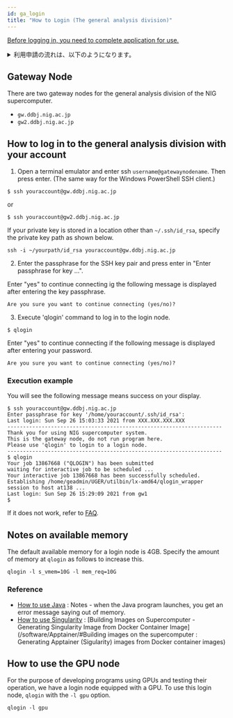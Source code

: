 ```yaml
---
id: ga_login
title: "How to Login (The general analysis division)"
---
```


[<u>Before logging in, you need to complete application for use.</u>](/application/registration)

<details>
<summary>
利用申請の流れは、以下のようになります。</summary>

<p>

[<u>手順の詳細は、ここをクリックして「利用申請・変更」をご参照ください。</u>](/application/registration)


**1. [SSH公開鍵・秘密鍵の生成](/application/ssh_keys#1-%E5%85%AC%E9%96%8B%E9%8D%B5%E7%A7%98%E5%AF%86%E9%8D%B5%E3%81%AE%E7%94%9F%E6%88%90)**

**2. [申請登録](/application/registration#%E5%88%A9%E7%94%A8%E7%94%B3%E8%AB%8B)**

以下の情報を登録します。
 - 申請者情報
 - 所属機関の住所
 - 1．で生成したSSH公開鍵
 - 責任者情報

**3. 利用申請完了**

利用申請が完了すると、[<u>誓約書への署名を依頼するメールが届きますので、署名します。</u>](/application/signing_PDF)


署名が受理されると、郵送によりアカウント登録証がお手元に届き、ログインできるようになります。

ログイン方法は以下をご参照ください。

- [遺伝研スパコンへのログイン方法](/general_analysis_division/ga_login#%E3%83%AD%E3%82%B0%E3%82%A4%E3%83%B3%E3%81%AE%E6%89%8B%E9%A0%86)
- [申請登録フォームのマイページへのログイン方法](/application/registration#%E7%94%B3%E8%AB%8B%E5%86%85%E5%AE%B9%E3%81%AE%E5%A4%89%E6%9B%B4)

</p>
</details>



## Gateway Node

There are two gateway nodes for the general analysis division of the NIG supercomputer.

- `gw.ddbj.nig.ac.jp`
- `gw2.ddbj.nig.ac.jp`



##  How to log in to the general analysis division with your account

1. Open a terminal emulator and enter ssh `username@gatewaynodename`. Then press enter. (The same way for the Windows PowerShell SSH client.)

```
$ ssh youraccount@gw.ddbj.nig.ac.jp
```

or

```
$ ssh youraccount@gw2.ddbj.nig.ac.jp
```

If your private key is stored in a location other than `~/.ssh/id_rsa`, specify the private key path as shown below.

```
ssh -i ~/yourpath/id_rsa youraccount@gw.ddbj.nig.ac.jp
```

2. Enter the passphrase for the SSH key pair and press enter in "Enter passphrase for key ...".

Enter "yes" to continue connecting ig the following message is displayed after entering the key passphrase.

```
Are you sure you want to continue connecting (yes/no)?
```

3.  Execute 'qlogin' command to log in to the login node.

```
$ qlogin
```

Enter "yes" to continue connecting if the following message is displayed after entering your password.

```
Are you sure you want to continue connecting (yes/no)?
```


### Execution example

You will see the following message means success on your display.

```
$ ssh youraccount@gw.ddbj.nig.ac.jp
Enter passphrase for key '/home/youraccount/.ssh/id_rsa': 
Last login: Sun Sep 26 15:03:33 2021 from XXX.XXX.XXX.XXX
---------------------------------------------------------------------
Thank you for using NIG supercomputer system.
This is the gateway node, do not run program here.
Please use 'qlogin' to login to a login node.
---------------------------------------------------------------------
$ qlogin
Your job 13867668 ("QLOGIN") has been submitted
waiting for interactive job to be scheduled ...
Your interactive job 13867668 has been successfully scheduled.
Establishing /home/geadmin/UGER/utilbin/lx-amd64/qlogin_wrapper session to host at138 ...
Last login: Sun Sep 26 15:29:09 2021 from gw1
$ 
```

If it does not work, refer to [FAQ](/faq/faq_login_general).


## Notes on available memory

The default available memory for a login node is 4GB.
Specify the amount of memory at `qlogin` as follows to increase this.

```
qlogin -l s_vmem=10G -l mem_req=10G
```

### Reference

- [How to use Java](/software/java) : Notes - when the Java program launches, you get an error message saying out of memory.
- [How to use Singularity](/software/Apptainer/) : [Building Images on Supercomputer - Generating Singularity Image from Docker Container Image](/software/Apptainer/#Building images on the supercomputer : Generating Apptainer (Sigularity) images from Docker container images)


## How to use the GPU node


For the purpose of developing programs using GPUs and testing their operation, we have a login node equipped with a GPU.
To use this login node, `qlogin` with the `-l gpu` option.

```
qlogin -l gpu
```



